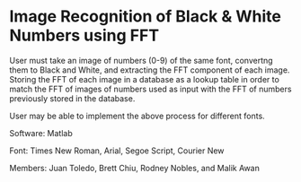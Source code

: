 # Image Recognition of Black & White Numbers using FFT
User must take an image of numbers (0-9) of the same font, convertng them to Black and White, and extracting the FFT component of each image.
Storing the FFT of each image in a database as a lookup table in order to match the FFT of images of numbers used as input with the FFT of numbers previously stored in the database.


User may be able to implement the above process for different fonts.

Software: Matlab

Font: Times New Roman, Arial, Segoe Script, Courier New


Members: Juan Toledo, Brett Chiu, Rodney Nobles, and Malik Awan
